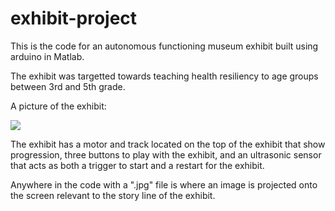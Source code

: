# exhibit-project
This is the code for an autonomous functioning museum exhibit built using arduino in Matlab. 

The exhibit was targetted towards teaching health resiliency to age groups between 3rd and 5th grade.

A picture of the exhibit: 

![](image.PNG)

The exhibit has a motor and track located on the top of the exhibit that show progression, three buttons to play with the exhibit, and an ultrasonic sensor that acts as both a trigger to start and a restart for the exhibit.

Anywhere in the code with a ".jpg" file is where an image is projected onto the screen relevant to the story line of the exhibit.
